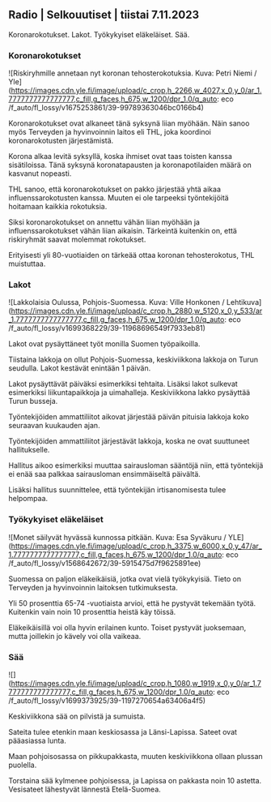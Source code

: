 Radio \| Selkouutiset \| tiistai 7.11.2023
------------------------------------------

Koronarokotukset. Lakot. Työkykyiset eläkeläiset. Sää.

### Koronarokotukset

![Riskiryhmille annetaan nyt koronan tehosterokotuksia. Kuva: Petri Niemi / Yle](https://images.cdn.yle.fi/image/upload/c_crop,h_2266,w_4027,x_0,y_0/ar_1.7777777777777777,c_fill,g_faces,h_675,w_1200/dpr_1.0/q_auto: eco /f_auto/fl_lossy/v1675253861/39-99789363046bc0166b4)

Koronarokotukset ovat alkaneet tänä syksynä liian myöhään. Näin sanoo myös Terveyden ja hyvinvoinnin laitos eli THL, joka koordinoi koronarokotusten järjestämistä.

Korona alkaa levitä syksyllä, koska ihmiset ovat taas toisten kanssa sisätiloissa. Tänä syksynä koronatapausten ja koronapotilaiden määrä on kasvanut nopeasti.

THL sanoo, että koronarokotukset on pakko järjestää yhtä aikaa influenssarokotusten kanssa. Muuten ei ole tarpeeksi työntekijöitä hoitamaan kaikkia rokotuksia.

Siksi koronarokotukset on annettu vähän liian myöhään ja influenssarokotukset vähän liian aikaisin. Tärkeintä kuitenkin on, että riskiryhmät saavat molemmat rokotukset.

Erityisesti yli 80-vuotiaiden on tärkeää ottaa koronan tehosterokotus, THL muistuttaa.

### Lakot

![Lakkolaisia Oulussa, Pohjois-Suomessa. Kuva: Ville Honkonen / Lehtikuva](https://images.cdn.yle.fi/image/upload/c_crop,h_2880,w_5120,x_0,y_533/ar_1.7777777777777777,c_fill,g_faces,h_675,w_1200/dpr_1.0/q_auto: eco /f_auto/fl_lossy/v1699368229/39-11968696549f7933eb81)

Lakot ovat pysäyttäneet työt monilla Suomen työpaikoilla.

Tiistaina lakkoja on ollut Pohjois-Suomessa, keskiviikkona lakkoja on Turun seudulla. Lakot kestävät enintään 1 päivän.

Lakot pysäyttävät päiväksi esimerkiksi tehtaita. Lisäksi lakot sulkevat esimerkiksi liikuntapaikkoja ja uimahalleja. Keskiviikkona lakko pysäyttää Turun busseja.

Työntekijöiden ammattiliitot aikovat järjestää päivän pituisia lakkoja koko seuraavan kuukauden ajan.

Työntekijöiden ammattiliitot järjestävät lakkoja, koska ne ovat suuttuneet hallitukselle.

Hallitus aikoo esimerkiksi muuttaa sairausloman sääntöjä niin, että työntekijä ei enää saa palkkaa sairausloman ensimmäiseltä päivältä.

Lisäksi hallitus suunnittelee, että työntekijän irtisanomisesta tulee helpompaa.

### Työkykyiset eläkeläiset

![Monet säilyvät hyvässä kunnossa pitkään. Kuva: Esa Syväkuru / YLE](https://images.cdn.yle.fi/image/upload/c_crop,h_3375,w_6000,x_0,y_47/ar_1.7777777777777777,c_fill,g_faces,h_675,w_1200/dpr_1.0/q_auto: eco /f_auto/fl_lossy/v1568642672/39-5915475d7f9625891ee)

Suomessa on paljon eläkeikäisiä, jotka ovat vielä työkykyisiä. Tieto on Terveyden ja hyvinvoinnin laitoksen tutkimuksesta.

Yli 50 prosenttia 65-74 -vuotiaista arvioi, että he pystyvät tekemään työtä. Kuitenkin vain noin 10 prosenttia heistä käy töissä.

Eläkeikäisillä voi olla hyvin erilainen kunto. Toiset pystyvät juoksemaan, mutta joillekin jo kävely voi olla vaikeaa.

### Sää

![](https://images.cdn.yle.fi/image/upload/c_crop,h_1080,w_1919,x_0,y_0/ar_1.7777777777777777,c_fill,g_faces,h_675,w_1200/dpr_1.0/q_auto: eco /f_auto/fl_lossy/v1699373925/39-1197270654a63406a4f5)

Keskiviikkona sää on pilvistä ja sumuista.

Sateita tulee etenkin maan keskiosassa ja Länsi-Lapissa. Sateet ovat pääasiassa lunta.

Maan pohjoisosassa on pikkupakkasta, muuten keskiviikkona ollaan plussan puolella.

Torstaina sää kylmenee pohjoisessa, ja Lapissa on pakkasta noin 10 astetta. Vesisateet lähestyvät lännestä Etelä-Suomea.

